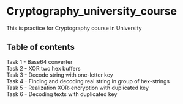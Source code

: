 # Cryptography_university_course
This is practice for Cryptography course in University

## Table of contents
Task 1 - Base64 converter  
Task 2 - XOR two hex buffers  
Task 3 - Decode string with one-letter key  
Task 4 - Finding and decoding real string in group of hex-strings  
Task 5 - Realization XOR-encryption with duplicated key  
Task 6 - Decoding texts with duplicated key
